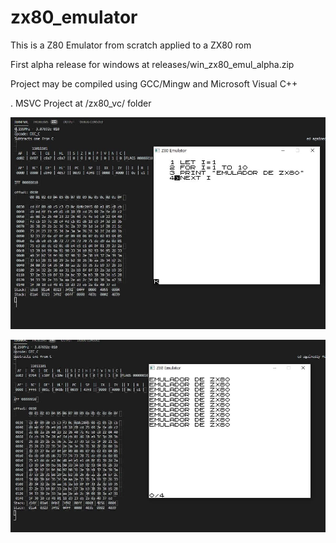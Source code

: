 # zx80_emulator
This is a Z80 Emulator from scratch applied to a ZX80 rom 

First alpha release for windows at releases/win_zx80_emul_alpha.zip

Project may be compiled using GCC/Mingw and Microsoft Visual C++

. MSVC Project at /zx80_vc/ folder

![Listing Program](imgs/example_code.jpg?raw=true "Listing Program")

![Running Program](imgs/example_run.jpg?raw=true "Running Program")

